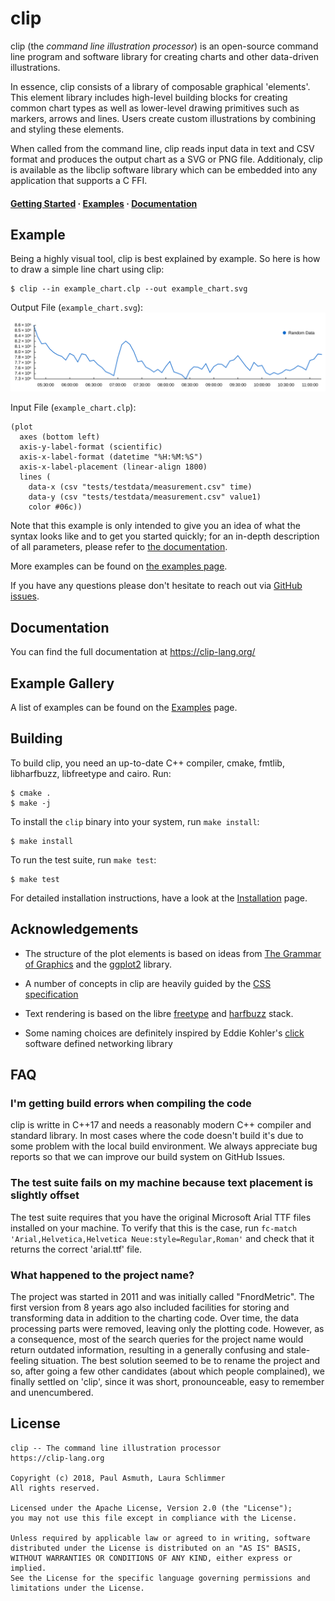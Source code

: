 # clip

clip (the _command line illustration processor_) is an open-source command line
program and software library for creating charts and other data-driven
illustrations.

In essence, clip consists of a library of composable graphical 'elements'. This
element library includes high-level building blocks for creating common chart types
as well as lower-level drawing primitives such as markers, arrows and lines. Users
create custom illustrations by combining and styling these elements.

When called from the command line, clip reads input data in text and CSV format
and produces the output chart as a SVG or PNG file. Additionaly, clip is available
as the libclip software library which can be embedded into any application that
supports a C FFI.


<h4>
  <a href="https://clip-lang.org/getting-started">Getting Started</a> &middot;
  <a href="https://clip-lang.org/examples">Examples</a> &middot;
  <a href="https://clip-lang.org">Documentation</a>
</h4>


Example
-------

Being a highly visual tool, clip is best explained by example. So here is how to
draw a simple line chart using clip:

    $ clip --in example_chart.clp --out example_chart.svg

Output File (`example_chart.svg`):
[![A simple scatterplot](/examples/charts-basic/demo_timeseries.svg)](https://clip-lang.org/examples/charts-basic/demo_timeseries)

Input File (`example_chart.clp`):

    (plot
      axes (bottom left)
      axis-y-label-format (scientific)
      axis-x-label-format (datetime "%H:%M:%S")
      axis-x-label-placement (linear-align 1800)
      lines (
        data-x (csv "tests/testdata/measurement.csv" time)
        data-y (csv "tests/testdata/measurement.csv" value1)
        color #06c))

Note that this example is only intended to give you an idea of what the syntax
looks like and to get you started quickly; for an in-depth description of all
parameters, please refer to [the documentation](https://clip-lang.org).

More examples can be found on [the examples page](https://clip-lang.org/examples).

If you have any questions please don't hesitate to reach out via [GitHub issues](https://github.com/asmuth/clip).


Documentation
-------------

You can find the full documentation at https://clip-lang.org/


Example Gallery
---------------

A list of examples can be found on the [Examples](https://clip-lang.org/examples)
page.


Building
--------

To build clip, you need an up-to-date C++ compiler, cmake, fmtlib, libharfbuzz,
libfreetype and cairo. Run:

    $ cmake .
    $ make -j

To install the `clip` binary into your system, run `make install`:

    $ make install

To run the test suite, run `make test`:

    $ make test


For detailed installation instructions, have a look at the [Installation](https://clip-lang.org/documentation/installation/)
page.


Acknowledgements
----------------

  - The structure of the plot elements is based on ideas from [The Grammar of
    Graphics](https://www.springer.com/gp/book/9780387245447) and the
    [ggplot2](https://ggplot2.tidyverse.org/) library.

  - A number of concepts in clip are heavily guided by the
    [CSS specification](https://www.w3.org/TR/CSS2/)

  - Text rendering is based on the libre [freetype](https://www.freetype.org/)
    and [harfbuzz](https://harfbuzz.org) stack.

  - Some naming choices are definitely inspired by Eddie Kohler's
    [click](https://github.com/kohler/click) software defined networking library


FAQ
---

### I'm getting build errors when compiling the code

clip is writte in C++17 and needs a reasonably modern C++ compiler and standard
library. In most cases where the code doesn't build it's due to some problem with
the local build environment. We always appreciate bug reports so that we can
improve our build system on GitHub Issues.

### The test suite fails on my machine because text placement is slightly offset

The test suite requires that you have the original Microsoft Arial TTF files
installed on your machine. To verify that this is the case, run `fc-match
'Arial,Helvetica,Helvetica Neue:style=Regular,Roman'` and check that it returns
the correct 'arial.ttf' file.

### What happened to the project name?

The project was started in 2011 and was initially called "FnordMetric". The
first version from 8 years ago also included facilities for storing and
transforming data in addition to the charting code. Over time, the data
processing parts were removed, leaving only the plotting code. However, as a
consequence, most of the search queries for the project name would return
outdated information, resulting in a generally confusing and stale-feeling
situation. The best solution seemed to be to rename the project and so, after
going a few other candidates (about which people complained), we finally settled
on 'clip', since it was short, pronounceable, easy to remember and unencumbered.


License
-------

    clip -- The command line illustration processor
    https://clip-lang.org

    Copyright (c) 2018, Paul Asmuth, Laura Schlimmer
    All rights reserved.

    Licensed under the Apache License, Version 2.0 (the "License");
    you may not use this file except in compliance with the License.

    Unless required by applicable law or agreed to in writing, software
    distributed under the License is distributed on an "AS IS" BASIS,
    WITHOUT WARRANTIES OR CONDITIONS OF ANY KIND, either express or implied.
    See the License for the specific language governing permissions and
    limitations under the License.

